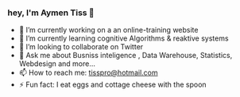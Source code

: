 ### hey, I'm Aymen Tiss 👋


- 🔭 I’m currently working on a an online-training website 
- 🌱 I’m currently learning cognitive Algorithms & reaktive systems
- 👯 I’m looking to collaborate on Twitter
- 💬 Ask me about Busniss inteligence , Data Warehouse, Statistics, Webdesign and more...
- 📫 How to reach me: tisspro@hotmail.com
- ⚡ Fun fact: I eat eggs and cottage cheese with the spoon
